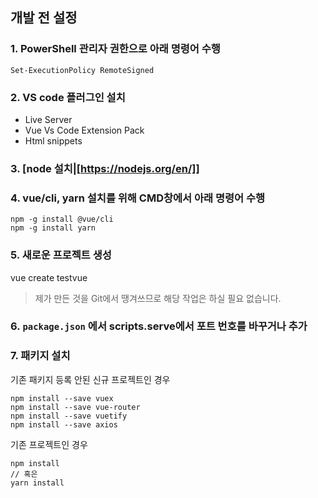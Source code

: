 ## 개발 전 설정
### 1. PowerShell 관리자 권한으로 아래 명령어 수행
```
Set-ExecutionPolicy RemoteSigned
```
### 2. VS code 플러그인 설치
 * Live Server
 * Vue Vs Code Extension Pack
 * Html snippets

### 3. [node 설치|[https://nodejs.org/en/]]
### 4. vue/cli, yarn 설치를 위해 CMD창에서 아래 명령어 수행
```
npm -g install @vue/cli
npm -g install yarn
```
### 5. 새로운 프로젝트 생성

vue create testvue
> 제가 만든 것을 Git에서 땡겨쓰므로 해당 작업은 하실 필요 없습니다.

### 6. `package.json` 에서 scripts.serve에서 포트 번호를 바꾸거나 추가
### 7. 패키지 설치
기존 패키지 등록 안된 신규 프로젝트인 경우
```
npm install --save vuex
npm install --save vue-router
npm install --save vuetify
npm install --save axios
```
기존 프로젝트인 경우
```
npm install
// 혹은
yarn install
```
